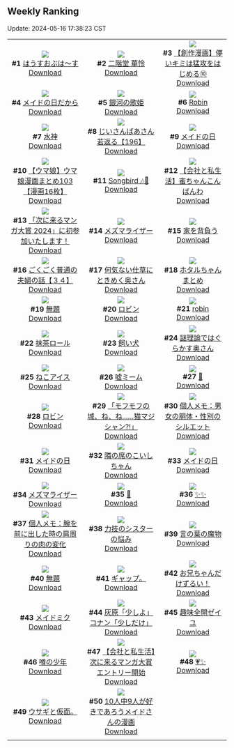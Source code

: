 ## Weekly Ranking
Update: 2024-05-16 17:38:23 CST

|      |      |      |
| :----: | :----: | :----: |
| ![](https://i.pixiv.re/c/240x480/img-master/img/2024/05/10/00/00/19/118585061_p0_master1200.jpg)<br>**#1** [はうすおぶは～す](https://www.pixiv.net/artworks/118585061)<br>[Download](https://i.pixiv.re/img-original/img/2024/05/10/00/00/19/118585061_p0.jpg) | ![](https://i.pixiv.re/c/240x480/img-master/img/2024/05/10/00/02/18/118585385_p0_master1200.jpg)<br>**#2** [二階堂 華怜](https://www.pixiv.net/artworks/118585385)<br>[Download](https://i.pixiv.re/img-original/img/2024/05/10/00/02/18/118585385_p0.jpg) | ![](https://i.pixiv.re/c/240x480/img-master/img/2024/05/10/00/11/22/118585778_p0_master1200.jpg)<br>**#3** [【創作漫画】儚いキミは猛攻をはじめる⑩](https://www.pixiv.net/artworks/118585778)<br>[Download](https://i.pixiv.re/img-original/img/2024/05/10/00/11/22/118585778_p0.jpg) |
| ![](https://i.pixiv.re/c/240x480/img-master/img/2024/05/11/23/46/03/118643408_p0_master1200.jpg)<br>**#4** [メイドの日だから](https://www.pixiv.net/artworks/118643408)<br>[Download](https://i.pixiv.re/img-original/img/2024/05/11/23/46/03/118643408_p0.jpg) | ![](https://i.pixiv.re/c/240x480/img-master/img/2024/05/09/00/00/20/118559093_p0_master1200.jpg)<br>**#5** [銀河の歌姫](https://www.pixiv.net/artworks/118559093)<br>[Download](https://i.pixiv.re/img-original/img/2024/05/09/00/00/20/118559093_p0.jpg) | ![](https://i.pixiv.re/c/240x480/img-master/img/2024/05/10/00/34/37/118586589_p0_master1200.jpg)<br>**#6** [Robin](https://www.pixiv.net/artworks/118586589)<br>[Download](https://i.pixiv.re/img-original/img/2024/05/10/00/34/37/118586589_p0.jpg) |
| ![](https://i.pixiv.re/c/240x480/img-master/img/2024/05/10/00/13/19/118585842_p0_master1200.jpg)<br>**#7** [水神](https://www.pixiv.net/artworks/118585842)<br>[Download](https://i.pixiv.re/img-original/img/2024/05/10/00/13/19/118585842_p0.jpg) | ![](https://i.pixiv.re/c/240x480/img-master/img/2024/05/11/10/47/50/118623168_p0_master1200.jpg)<br>**#8** [じいさんばあさん若返る【196】](https://www.pixiv.net/artworks/118623168)<br>[Download](https://i.pixiv.re/img-original/img/2024/05/11/10/47/50/118623168_p0.png) | ![](https://i.pixiv.re/c/240x480/img-master/img/2024/05/10/17/48/46/118601031_p0_master1200.jpg)<br>**#9** [メイドの日](https://www.pixiv.net/artworks/118601031)<br>[Download](https://i.pixiv.re/img-original/img/2024/05/10/17/48/46/118601031_p0.jpg) |
| ![](https://i.pixiv.re/c/240x480/img-master/img/2024/05/10/00/01/52/118585345_p0_master1200.jpg)<br>**#10** [【ウマ娘】ウマ娘漫画まとめ103【漫画16枚】](https://www.pixiv.net/artworks/118585345)<br>[Download](https://i.pixiv.re/img-original/img/2024/05/10/00/01/52/118585345_p0.jpg) | ![](https://i.pixiv.re/c/240x480/img-master/img/2024/05/10/14/44/02/118597940_p0_master1200.jpg)<br>**#11** [Songbird 🎶🎤](https://www.pixiv.net/artworks/118597940)<br>[Download](https://i.pixiv.re/img-original/img/2024/05/10/14/44/02/118597940_p0.jpg) | ![](https://i.pixiv.re/c/240x480/img-master/img/2024/05/10/12/00/17/118595404_p0_master1200.jpg)<br>**#12** [【会社と私生活】蜜ちゃんこんばんわ](https://www.pixiv.net/artworks/118595404)<br>[Download](https://i.pixiv.re/img-original/img/2024/05/10/12/00/17/118595404_p0.jpg) |
| ![](https://i.pixiv.re/c/240x480/img-master/img/2024/05/10/12/52/28/118596390_p0_master1200.jpg)<br>**#13** [「次に来るマンガ大賞 2024」に初参加いたします！](https://www.pixiv.net/artworks/118596390)<br>[Download](https://i.pixiv.re/img-original/img/2024/05/10/12/52/28/118596390_p0.png) | ![](https://i.pixiv.re/c/240x480/img-master/img/2024/05/10/21/57/00/118608281_p0_master1200.jpg)<br>**#14** [メズマライザー](https://www.pixiv.net/artworks/118608281)<br>[Download](https://i.pixiv.re/img-original/img/2024/05/10/21/57/00/118608281_p0.jpg) | ![](https://i.pixiv.re/c/240x480/img-master/img/2024/05/10/07/30/01/118592229_p0_master1200.jpg)<br>**#15** [家を背負う](https://www.pixiv.net/artworks/118592229)<br>[Download](https://i.pixiv.re/img-original/img/2024/05/10/07/30/01/118592229_p0.jpg) |
| ![](https://i.pixiv.re/c/240x480/img-master/img/2024/05/10/17/00/09/118600083_p0_master1200.jpg)<br>**#16** [ごくごく普通の夫婦の話【３４】](https://www.pixiv.net/artworks/118600083)<br>[Download](https://i.pixiv.re/img-original/img/2024/05/10/17/00/09/118600083_p0.jpg) | ![](https://i.pixiv.re/c/240x480/img-master/img/2024/05/09/00/05/56/118559553_p0_master1200.jpg)<br>**#17** [何気ない仕草にときめく奥さん](https://www.pixiv.net/artworks/118559553)<br>[Download](https://i.pixiv.re/img-original/img/2024/05/09/00/05/56/118559553_p0.jpg) | ![](https://i.pixiv.re/c/240x480/img-master/img/2024/05/10/12/05/26/118595541_p0_master1200.jpg)<br>**#18** [ホタルちゃんまとめ](https://www.pixiv.net/artworks/118595541)<br>[Download](https://i.pixiv.re/img-original/img/2024/05/10/12/05/26/118595541_p0.png) |
| ![](https://i.pixiv.re/c/240x480/img-master/img/2024/05/11/01/22/09/118615376_p0_master1200.jpg)<br>**#19** [無題](https://www.pixiv.net/artworks/118615376)<br>[Download](https://i.pixiv.re/img-original/img/2024/05/11/01/22/09/118615376_p0.jpg) | ![](https://i.pixiv.re/c/240x480/img-master/img/2024/05/11/15/21/11/118628704_p0_master1200.jpg)<br>**#20** [ロビン](https://www.pixiv.net/artworks/118628704)<br>[Download](https://i.pixiv.re/img-original/img/2024/05/11/15/21/11/118628704_p0.jpg) | ![](https://i.pixiv.re/c/240x480/img-master/img/2024/05/10/18/48/22/118602471_p0_master1200.jpg)<br>**#21** [robin](https://www.pixiv.net/artworks/118602471)<br>[Download](https://i.pixiv.re/img-original/img/2024/05/10/18/48/22/118602471_p0.jpg) |
| ![](https://i.pixiv.re/c/240x480/img-master/img/2024/05/10/20/30/01/118605371_p0_master1200.jpg)<br>**#22** [抹茶ロール](https://www.pixiv.net/artworks/118605371)<br>[Download](https://i.pixiv.re/img-original/img/2024/05/10/20/30/01/118605371_p0.png) | ![](https://i.pixiv.re/c/240x480/img-master/img/2024/05/10/00/37/14/118586675_p0_master1200.jpg)<br>**#23** [飼い犬](https://www.pixiv.net/artworks/118586675)<br>[Download](https://i.pixiv.re/img-original/img/2024/05/10/00/37/14/118586675_p0.png) | ![](https://i.pixiv.re/c/240x480/img-master/img/2024/05/10/00/03/22/118585470_p0_master1200.jpg)<br>**#24** [謎理論ではぐらかす奥さん](https://www.pixiv.net/artworks/118585470)<br>[Download](https://i.pixiv.re/img-original/img/2024/05/10/00/03/22/118585470_p0.jpg) |
| ![](https://i.pixiv.re/c/240x480/img-master/img/2024/05/09/20/30/05/118578333_p0_master1200.jpg)<br>**#25** [ねこアイス](https://www.pixiv.net/artworks/118578333)<br>[Download](https://i.pixiv.re/img-original/img/2024/05/09/20/30/05/118578333_p0.png) | ![](https://i.pixiv.re/c/240x480/img-master/img/2024/05/11/17/18/00/118631309_p0_master1200.jpg)<br>**#26** [嘘ミーム](https://www.pixiv.net/artworks/118631309)<br>[Download](https://i.pixiv.re/img-original/img/2024/05/11/17/18/00/118631309_p0.jpg) | ![](https://i.pixiv.re/c/240x480/img-master/img/2024/05/10/00/00/25/118585096_p0_master1200.jpg)<br>**#27** [💙](https://www.pixiv.net/artworks/118585096)<br>[Download](https://i.pixiv.re/img-original/img/2024/05/10/00/00/25/118585096_p0.png) |
| ![](https://i.pixiv.re/c/240x480/img-master/img/2024/05/11/00/08/44/118613272_p0_master1200.jpg)<br>**#28** [ロビン](https://www.pixiv.net/artworks/118613272)<br>[Download](https://i.pixiv.re/img-original/img/2024/05/11/00/08/44/118613272_p0.png) | ![](https://i.pixiv.re/c/240x480/img-master/img/2024/05/10/03/09/34/118589602_p0_master1200.jpg)<br>**#29** [「モフモフの城、ね、ね...…猫マジシャン⁈」](https://www.pixiv.net/artworks/118589602)<br>[Download](https://i.pixiv.re/img-original/img/2024/05/10/03/09/34/118589602_p0.png) | ![](https://i.pixiv.re/c/240x480/img-master/img/2024/05/11/06/00/11/118619154_p0_master1200.jpg)<br>**#30** [個人メモ：男女の胴体・性別のシルエット](https://www.pixiv.net/artworks/118619154)<br>[Download](https://i.pixiv.re/img-original/img/2024/05/11/06/00/11/118619154_p0.jpg) |
| ![](https://i.pixiv.re/c/240x480/img-master/img/2024/05/10/17/12/06/118600333_p0_master1200.jpg)<br>**#31** [メイドの日](https://www.pixiv.net/artworks/118600333)<br>[Download](https://i.pixiv.re/img-original/img/2024/05/10/17/12/06/118600333_p0.jpg) | ![](https://i.pixiv.re/c/240x480/img-master/img/2024/05/10/00/14/40/118585882_p0_master1200.jpg)<br>**#32** [隣の席のこいしちゃん](https://www.pixiv.net/artworks/118585882)<br>[Download](https://i.pixiv.re/img-original/img/2024/05/10/00/14/40/118585882_p0.png) | ![](https://i.pixiv.re/c/240x480/img-master/img/2024/05/10/17/54/24/118601135_p0_master1200.jpg)<br>**#33** [メイドの日](https://www.pixiv.net/artworks/118601135)<br>[Download](https://i.pixiv.re/img-original/img/2024/05/10/17/54/24/118601135_p0.jpg) |
| ![](https://i.pixiv.re/c/240x480/img-master/img/2024/05/10/00/30/03/118586414_p0_master1200.jpg)<br>**#34** [メズマライザー](https://www.pixiv.net/artworks/118586414)<br>[Download](https://i.pixiv.re/img-original/img/2024/05/10/00/30/03/118586414_p0.png) | ![](https://i.pixiv.re/c/240x480/img-master/img/2024/05/09/23/06/13/118583337_p0_master1200.jpg)<br>**#35** [🌃](https://www.pixiv.net/artworks/118583337)<br>[Download](https://i.pixiv.re/img-original/img/2024/05/09/23/06/13/118583337_p0.jpg) | ![](https://i.pixiv.re/c/240x480/img-master/img/2024/05/09/18/24/27/118575201_p0_master1200.jpg)<br>**#36** [✨✨](https://www.pixiv.net/artworks/118575201)<br>[Download](https://i.pixiv.re/img-original/img/2024/05/09/18/24/27/118575201_p0.jpg) |
| ![](https://i.pixiv.re/c/240x480/img-master/img/2024/05/09/06/00/05/118564847_p0_master1200.jpg)<br>**#37** [個人メモ：腕を前に出した時の肩周りの肉の変化](https://www.pixiv.net/artworks/118564847)<br>[Download](https://i.pixiv.re/img-original/img/2024/05/09/06/00/05/118564847_p0.jpg) | ![](https://i.pixiv.re/c/240x480/img-master/img/2024/05/09/19/31/55/118576770_p0_master1200.jpg)<br>**#38** [力技のシスターの悩み](https://www.pixiv.net/artworks/118576770)<br>[Download](https://i.pixiv.re/img-original/img/2024/05/09/19/31/55/118576770_p0.jpg) | ![](https://i.pixiv.re/c/240x480/img-master/img/2024/05/11/15/54/16/118629368_p0_master1200.jpg)<br>**#39** [言の葉の魔物](https://www.pixiv.net/artworks/118629368)<br>[Download](https://i.pixiv.re/img-original/img/2024/05/11/15/54/16/118629368_p0.png) |
| ![](https://i.pixiv.re/c/240x480/img-master/img/2024/05/11/17/16/29/118631263_p0_master1200.jpg)<br>**#40** [無題](https://www.pixiv.net/artworks/118631263)<br>[Download](https://i.pixiv.re/img-original/img/2024/05/11/17/16/29/118631263_p0.png) | ![](https://i.pixiv.re/c/240x480/img-master/img/2024/05/10/17/35/30/118600778_p0_master1200.jpg)<br>**#41** [ギャップ。](https://www.pixiv.net/artworks/118600778)<br>[Download](https://i.pixiv.re/img-original/img/2024/05/10/17/35/30/118600778_p0.jpg) | ![](https://i.pixiv.re/c/240x480/img-master/img/2024/05/10/18/50/08/118602513_p0_master1200.jpg)<br>**#42** [お兄ちゃんだけずるい！](https://www.pixiv.net/artworks/118602513)<br>[Download](https://i.pixiv.re/img-original/img/2024/05/10/18/50/08/118602513_p0.jpg) |
| ![](https://i.pixiv.re/c/240x480/img-master/img/2024/05/10/19/30/01/118603576_p0_master1200.jpg)<br>**#43** [メイドミク](https://www.pixiv.net/artworks/118603576)<br>[Download](https://i.pixiv.re/img-original/img/2024/05/10/19/30/01/118603576_p0.jpg) | ![](https://i.pixiv.re/c/240x480/img-master/img/2024/05/10/13/40/23/118597108_p0_master1200.jpg)<br>**#44** [灰原「少しよ」コナン「少しだけ」](https://www.pixiv.net/artworks/118597108)<br>[Download](https://i.pixiv.re/img-original/img/2024/05/10/13/40/23/118597108_p0.jpg) | ![](https://i.pixiv.re/c/240x480/img-master/img/2024/05/11/13/57/21/118626945_p0_master1200.jpg)<br>**#45** [趣味全開ゼイユ](https://www.pixiv.net/artworks/118626945)<br>[Download](https://i.pixiv.re/img-original/img/2024/05/11/13/57/21/118626945_p0.jpg) |
| ![](https://i.pixiv.re/c/240x480/img-master/img/2024/05/11/20/41/53/118637096_p0_master1200.jpg)<br>**#46** [噂の少年](https://www.pixiv.net/artworks/118637096)<br>[Download](https://i.pixiv.re/img-original/img/2024/05/11/20/41/53/118637096_p0.jpg) | ![](https://i.pixiv.re/c/240x480/img-master/img/2024/05/10/12/14/53/118595703_p0_master1200.jpg)<br>**#47** [【会社と私生活】次に来るマンガ大賞エントリー開始](https://www.pixiv.net/artworks/118595703)<br>[Download](https://i.pixiv.re/img-original/img/2024/05/10/12/14/53/118595703_p0.jpg) | ![](https://i.pixiv.re/c/240x480/img-master/img/2024/05/09/14/00/23/118570786_p0_master1200.jpg)<br>**#48** [💗✨](https://www.pixiv.net/artworks/118570786)<br>[Download](https://i.pixiv.re/img-original/img/2024/05/09/14/00/23/118570786_p0.jpg) |
| ![](https://i.pixiv.re/c/240x480/img-master/img/2024/05/10/06/31/01/118591556_p0_master1200.jpg)<br>**#49** [ウサギと仮面。](https://www.pixiv.net/artworks/118591556)<br>[Download](https://i.pixiv.re/img-original/img/2024/05/10/06/31/01/118591556_p0.jpg) | ![](https://i.pixiv.re/c/240x480/img-master/img/2024/05/10/20/23/44/118605208_p0_master1200.jpg)<br>**#50** [10人中9人が好きであろうメイドさんの漫画](https://www.pixiv.net/artworks/118605208)<br>[Download](https://i.pixiv.re/img-original/img/2024/05/10/20/23/44/118605208_p0.jpg) |
|      |
